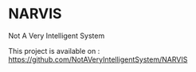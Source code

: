 # NARVIS
Not A Very Intelligent System

This project is available on : https://github.com/NotAVeryIntelligentSystem/NARVIS
